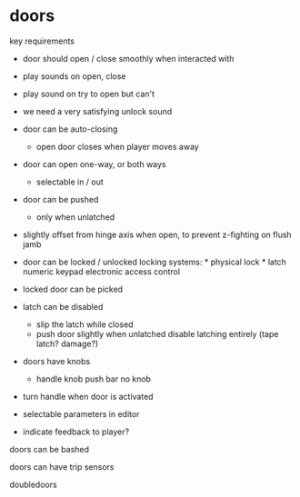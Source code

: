 # doors

key requirements

* door should open / close smoothly when interacted with
* play sounds on open, close
* play sound on try to open but can't
* we need a very satisfying unlock sound

* door can be auto-closing
    * open door closes when player moves away

* door can open one-way, or both ways
    * selectable in / out

* door can be pushed
    * only when unlatched

* slightly offset from hinge axis when open, to prevent z-fighting on flush jamb

* door can be locked / unlocked
    locking systems:
        * physical lock
        * latch
        numeric keypad
        electronic access control

* locked door can be picked

* latch can be disabled
    * slip the latch while closed
    * push door slightly when unlatched
    disable latching entirely (tape latch? damage?)

* doors have knobs
    * handle
    knob
    push bar
    no knob
* turn handle when door is activated

* selectable parameters in editor

* indicate feedback to player?

doors can be bashed

doors can have trip sensors

doubledoors
